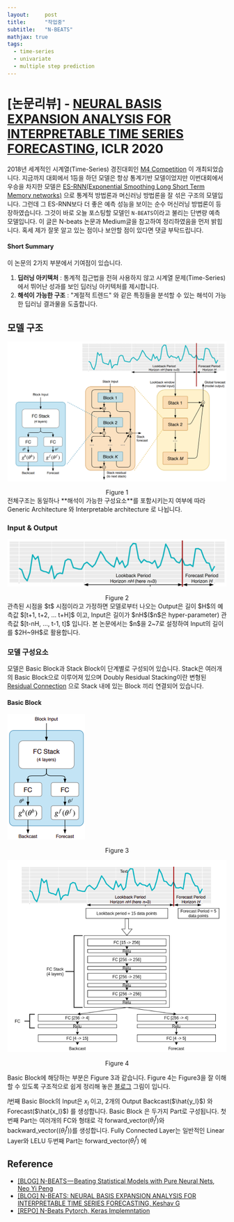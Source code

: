 ```yaml
---
layout:     post
title:      "작업중"
subtitle:   "N-BEATS"
mathjax: true
tags:
  - time-series
  - univariate
  - multiple step prediction 
---
```


# [논문리뷰] - [NEURAL BASIS EXPANSION ANALYSIS FOR INTERPRETABLE TIME SERIES FORECASTING](https://arxiv.org/abs/1905.10437), ICLR 2020

2018년 세계적인 시계열(Time-Series) 경진대회인 [M4 Competition](https://www.sciencedirect.com/science/article/abs/pii/S0169207018300785) 이 개최되었습니다.
지금까지 대회에서 1등을 하던 모델은 항상 통계기반 모델이었지만 이번대회에서 우승을 차지한 모델은 [ES-RNN(Exponential Smoothing Long Short Term Memory networks)](https://arxiv.org/abs/1907.03329) 으로 통계적 방법론과 머신러닝 방법론을 잘 섞은 구조의 모델입니다.
그런데 그 ES-RNN보다 더 좋은 예측 성능을 보이는 순수 머신러닝 방법론이 등장하였습니다.
그것이 바로 오늘 포스팅할 모델인 `N-BEATS`이라고 불리는 단변량 예측 모델입니다.
이 글은 N-beats 논문과 Medium글을 참고하여 정리하였음을 먼저 밝힙니다. 혹세 제가 잘못 알고 있는 점이나 보안할 점이 있다면 댓글 부탁드립니다.

#### Short Summary
이 논문의 2가지 부분에서 기여점이 있습니다.
1. **딥러닝 아키텍처** : 통계적 접근법을 전혀 사용하지 않고 시계열 문제(Time-Series)에서 뛰어난 성과를 보인 딥러닝 아키텍처를 제시합니다.
2. **해석이 가능한 구조** : "계절적 트렌드" 와 같은 특징들을 분석할 수 있는 해석이 가능한 딥러닝 결과물을 도출합니다.  

## 모델 구조
![](/img/in-post/2020/2020-09-09/model_architect.png)
<center>Figure 1</center>
전체구조는 동일하나 **해석이 가능한 구성요소**를 포함시키는지 여부에 따라 Generic Architecture 와 Interpretable architecture 로 나뉩니다.

### Input & Output
![](/img/in-post/2020/2020-09-09/input_output.png)
<center>Figure 2</center>
관측된 시점을 $t$ 시점이라고 가정하면 모델로부터 나오는 Output은 길이 $H$의 예측값 $[t+1, t+2, ... t+H]$ 이고, Input은 길이가 $nH$($n$은 hyper-parameter) 관측값 $[t-nH, ..., t-1, t]$ 입니다.
본 논문에서는 $n$을 2~7로 설정하여 Input의 길이를 $2H~9H$로 활용합니다. 

### 모델 구성요소
모델은 Basic Block과 Stack Block이 단계별로 구성되어 있습니다.
Stack은 여러개의 Basic Block으로 이루어져 있으며 Doubly Residual Stacking이란 변형된 [Residual Connection](https://ganghee-lee.tistory.com/41) 으로 Stack 내에 있는 Block 끼리 연결되어 있습니다.

#### Basic Block
![](/img/in-post/2020/2020-09-09/basic_block.png)
<center>Figure 3</center>

![](/img/in-post/2020/2020-09-09/basic_block_explain.png)
<center>Figure 4</center>

Basic Block에 해당하는 부분은 Figure 3과 같습니다. 
Figure 4는 Figure3을 잘 이해할 수 있도록 구조적으로 쉽게 정리해 놓은 [블로그](https://medium.com/@kshavgupta47/n-beats-neural-basis-expansion-analysis-for-interpretable-time-series-forecasting-91e94c830393) 그림이 입니다.
  

$l$번째 Basic Block의 Input은 $x_l$ 이고, 2개의 Output Backcast($\hat{y_l}$) 와 Forecast($\hat{x_l}$) 를 생성합니다.
Basic Block 은 두가지 Part로 구성됩니다. 
첫번째 Part는 여러개의 FC와 형태로 각 forward_vector($\theta^f_l$)와 backward_vector(($\theta^f_l$))를 생성합니다.
Fully Connected Layer는 일반적인 Linear Layer와 LELU
두번째 Part는 forward_vector($\theta^f_l$) 에 
 









## Reference
 - [[BLOG] N-BEATS — Beating Statistical Models with Pure Neural Nets, Neo Yi Peng](https://towardsdatascience.com/n-beats-beating-statistical-models-with-neural-nets-28a4ba4a4de8)
 - [[BLOG] N-BEATS: NEURAL BASIS EXPANSION ANALYSIS FOR INTERPRETABLE TIME SERIES FORECASTING, Keshav G
](https://medium.com/@kshavgupta47/n-beats-neural-basis-expansion-analysis-for-interpretable-time-series-forecasting-91e94c830393)
 - [[REPO] N-Beats Pytorch, Keras Implemntation](https://github.com/philipperemy/n-beats) 